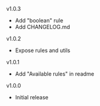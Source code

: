 v1.0.3
 - Add "boolean" rule
 - Add CHANGELOG.md

v1.0.2
 - Expose rules and utils

v1.0.1
 - Add "Available rules" in readme

v1.0.0
 - Initial release
